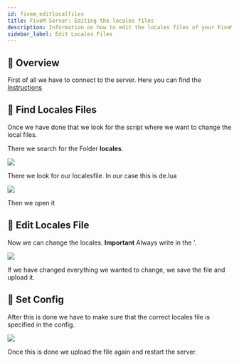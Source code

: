 ```yaml
---
id: fivem_editlocalfiles
title: FiveM Server: Editing the locales files
description: Information on how to edit the locales files of your FiveM server from ZAP-Hosting - ZAP-Hosting.com documentation
sidebar_label: Edit Locales Files
---
```


## 📔 Overview

First of all we have to connect to the server.
Here you can find the [Instructions](gameserver_ftpaccess.md)

## 📑 Find Locales Files
Once we have done that we look for the script where we want to change the local files.

There we search for the Folder **locales**.

![](https://screensaver01.zap-hosting.com/index.php/s/8rJTjH3q75w7AcE/preview)

There we look for our localesfile. In our case this is de.lua

![](https://screensaver01.zap-hosting.com/index.php/s/iZPD2ssYPZsPzkE/preview)

Then we open it

## 📖 Edit Locales File

Now we can change the locales.
**Important** Always write in the '.

![](https://screensaver01.zap-hosting.com/index.php/s/sH53NxrFJ29g7Lj/preview)

If we have changed everything we wanted to change, we save the file and upload it.

## 🔐 Set Config

After this is done we have to make sure that the correct locales file is specified in the config.

![](https://screensaver01.zap-hosting.com/index.php/s/CrCrceNRTxoaSYB/preview)

Once this is done we upload the file again and restart the server.
